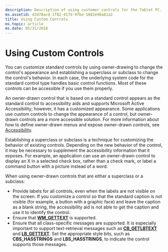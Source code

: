 ```yaml
---
description: Description of using customer controls for the Tablet PC.
ms.assetid: 43d78acd-1f02-417d-97be-1682e90a81a2
title: Using Custom Controls
ms.topic: article
ms.date: 05/31/2018
---
```


# Using Custom Controls

You can customize standard controls by using owner-drawing to change the control's appearance and establishing a superclass or subclass to change the control's behavior. In each case, the underlying system code for the standard control type handles basic control functions. Most of these controls can be accessible if you use them properly.

An owner-drawn control that is based on a standard control appears as the standard control to accessibility aids and supports Microsoft Active Accessibility; however, it has a customized appearance. Some applications use custom controls to change the appearance of a control, but owner-drawn controls are a more accessible solution. For more information about how to define owner-drawn menus and expose owner-drawn controls, see [Accessibility](../accessibility/accessibility.md).

Establishing a superclass or subclass is a technique for customizing the behavior of existing controls. Depending on the new behavior of the control, it may be necessary to supplement the accessibility information that it exposes. For example, an application can use an owner-drawn control to display an X in a selected check box, rather than a check mark, or label a command button with a picture instead of a word.

When using owner-drawn controls that are either a superclass or a subclass:

-   Provide labels for all controls, even when the labels are not visible on the screen. If you customize a control so that the standard caption is not visible (for example, a button with a graphic face) and leave the caption as a blank string, the accessibility aid is not able to get the caption and use it to identify the control.
-   Ensure that [**WM\_GETTEXT**](../winmsg/wm-gettext.md) is supported.
-   Ensure that all class-specific messages are supported. It is especially important to support text-retrieval messages such as [**CB\_GETLBTEXT**](../controls/cb-getlbtext.md) and [**LB\_GETTEXT**](../controls/lb-gettext.md). Set the appropriate style bits, such as **CBS\_HASSTRINGS** and **LBS\_HASSTRINGS**, to indicate the control supports those messages.

 

 
